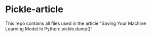 # Pickle-article
This repo contains all files used in the article "Saving Your Machine Learning Model In Python: pickle.dump()"
